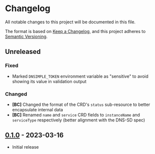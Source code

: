 # Changelog

All notable changes to this project will be documented in this file.

The format is based on [Keep a Changelog], and this project adheres to
[Semantic Versioning].

<!-- references -->

[keep a changelog]: https://keepachangelog.com/en/1.0.0/
[semantic versioning]: https://semver.org/spec/v2.0.0.html

## Unreleased

### Fixed

- Marked `DNSIMPLE_TOKEN` environment variable as "sensitive" to avoid showing its value in validation output

### Changed

- **[BC]** Changed the format of the CRD's `status` sub-resource to better encapsulate internal data
- **[BC]** Renamed `name` and `service` CRD fields to `instanceName` and `serviceType` respectively (better alignment with the DNS-SD spec)

## [0.1.0] - 2023-03-16

- Initial release

<!-- references -->

[unreleased]: https://github.com/dogmatiq/proclaim
[0.1.0]: https://github.com/dogmatiq/proclaim/releases/tag/v0.1.0

<!-- version template
## [0.0.1] - YYYY-MM-DD

### Added
### Changed
### Deprecated
### Removed
### Fixed
### Security
-->
